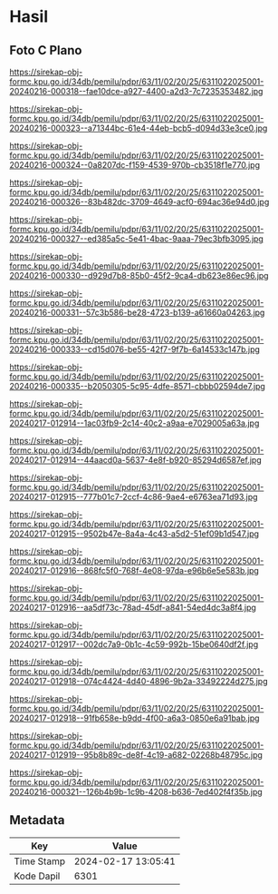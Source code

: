 # Hasil

## Foto C Plano

https://sirekap-obj-formc.kpu.go.id/34db/pemilu/pdpr/63/11/02/20/25/6311022025001-20240216-000318--fae10dce-a927-4400-a2d3-7c7235353482.jpg

https://sirekap-obj-formc.kpu.go.id/34db/pemilu/pdpr/63/11/02/20/25/6311022025001-20240216-000323--a71344bc-61e4-44eb-bcb5-d094d33e3ce0.jpg

https://sirekap-obj-formc.kpu.go.id/34db/pemilu/pdpr/63/11/02/20/25/6311022025001-20240216-000324--0a8207dc-f159-4539-970b-cb3518f1e770.jpg

https://sirekap-obj-formc.kpu.go.id/34db/pemilu/pdpr/63/11/02/20/25/6311022025001-20240216-000326--83b482dc-3709-4649-acf0-694ac36e94d0.jpg

https://sirekap-obj-formc.kpu.go.id/34db/pemilu/pdpr/63/11/02/20/25/6311022025001-20240216-000327--ed385a5c-5e41-4bac-9aaa-79ec3bfb3095.jpg

https://sirekap-obj-formc.kpu.go.id/34db/pemilu/pdpr/63/11/02/20/25/6311022025001-20240216-000330--d929d7b8-85b0-45f2-9ca4-db623e86ec96.jpg

https://sirekap-obj-formc.kpu.go.id/34db/pemilu/pdpr/63/11/02/20/25/6311022025001-20240216-000331--57c3b586-be28-4723-b139-a61660a04263.jpg

https://sirekap-obj-formc.kpu.go.id/34db/pemilu/pdpr/63/11/02/20/25/6311022025001-20240216-000333--cd15d076-be55-42f7-9f7b-6a14533c147b.jpg

https://sirekap-obj-formc.kpu.go.id/34db/pemilu/pdpr/63/11/02/20/25/6311022025001-20240216-000335--b2050305-5c95-4dfe-8571-cbbb02594de7.jpg

https://sirekap-obj-formc.kpu.go.id/34db/pemilu/pdpr/63/11/02/20/25/6311022025001-20240217-012914--1ac03fb9-2c14-40c2-a9aa-e7029005a63a.jpg

https://sirekap-obj-formc.kpu.go.id/34db/pemilu/pdpr/63/11/02/20/25/6311022025001-20240217-012914--44aacd0a-5637-4e8f-b920-85294d6587ef.jpg

https://sirekap-obj-formc.kpu.go.id/34db/pemilu/pdpr/63/11/02/20/25/6311022025001-20240217-012915--777b01c7-2ccf-4c86-9ae4-e6763ea71d93.jpg

https://sirekap-obj-formc.kpu.go.id/34db/pemilu/pdpr/63/11/02/20/25/6311022025001-20240217-012915--9502b47e-8a4a-4c43-a5d2-51ef09b1d547.jpg

https://sirekap-obj-formc.kpu.go.id/34db/pemilu/pdpr/63/11/02/20/25/6311022025001-20240217-012916--868fc5f0-768f-4e08-97da-e96b6e5e583b.jpg

https://sirekap-obj-formc.kpu.go.id/34db/pemilu/pdpr/63/11/02/20/25/6311022025001-20240217-012916--aa5df73c-78ad-45df-a841-54ed4dc3a8f4.jpg

https://sirekap-obj-formc.kpu.go.id/34db/pemilu/pdpr/63/11/02/20/25/6311022025001-20240217-012917--002dc7a9-0b1c-4c59-992b-15be0640df2f.jpg

https://sirekap-obj-formc.kpu.go.id/34db/pemilu/pdpr/63/11/02/20/25/6311022025001-20240217-012918--074c4424-4d40-4896-9b2a-33492224d275.jpg

https://sirekap-obj-formc.kpu.go.id/34db/pemilu/pdpr/63/11/02/20/25/6311022025001-20240217-012918--91fb658e-b9dd-4f00-a6a3-0850e6a91bab.jpg

https://sirekap-obj-formc.kpu.go.id/34db/pemilu/pdpr/63/11/02/20/25/6311022025001-20240217-012919--95b8b89c-de8f-4c19-a682-02268b48795c.jpg

https://sirekap-obj-formc.kpu.go.id/34db/pemilu/pdpr/63/11/02/20/25/6311022025001-20240216-000321--126b4b9b-1c9b-4208-b636-7ed402f4f35b.jpg


## Metadata

| Key        | Value               |
| ---------- | ------------------- |
| Time Stamp | 2024-02-17 13:05:41 |
| Kode Dapil | 6301                |




